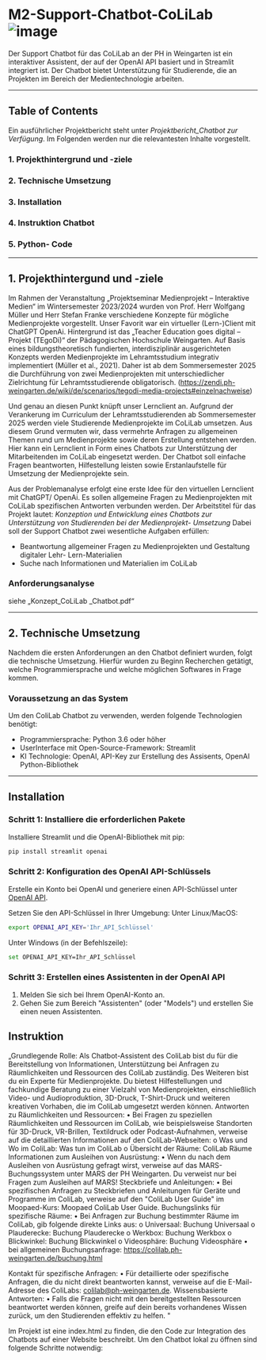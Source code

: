 # M2-Support-Chatbot-CoLiLab ![image](https://github.com/bionicle14/M2-Support-Chatbot-CoLiLab/assets/156296634/682aae66-050c-45a0-a42d-e5f0b9044ed9)

Der Support Chatbot für das CoLiLab an der PH in Weingarten ist ein interaktiver Assistent, der auf der OpenAI API basiert und in Streamlit integriert ist. 
Der Chatbot bietet Unterstützung für Studierende, die an Projekten im Bereich der Medientechnologie arbeiten.

***

## Table of Contents
Ein ausführlicher Projektbericht steht unter *Projektbericht_Chatbot zur Verfügung*. Im Folgenden werden nur die relevantesten Inhalte vorgestellt. 

### 1. Projekthintergrund und -ziele
### 2. Technische Umsetzung
### 3. Installation
### 4. Instruktion Chatbot
### 5. Python- Code
   
***

## 1. Projekthintergund und -ziele

Im Rahmen der Veranstaltung „Projektseminar Medienprojekt – Interaktive Medien“ im Wintersemester 2023/2024 wurden von Prof. Herr Wolfgang Müller und Herr Stefan Franke verschiedene Konzepte für mögliche Medienprojekte vorgestellt. Unser Favorit war ein virtueller (Lern-)Client mit ChatGPT OpenAi.
Hintergrund ist das „Teacher Education goes digital – Projekt (TEgoDi)“ der Pädagogischen Hochschule Weingarten. Auf Basis eines bildungstheoretisch fundierten, interdisziplinär ausgerichteten Konzepts werden Medienprojekte im Lehramtsstudium integrativ implementiert (Müller et al., 2021). Daher ist ab dem Sommersemester 2025 die Durchführung von zwei Medienprojekten mit unterschiedlicher Zielrichtung für Lehramtsstudierende obligatorisch. (https://zendi.ph-weingarten.de/wiki/de/scenarios/tegodi-media-projects#einzelnachweise) 

Und genau an diesen Punkt knüpft unser Lernclient an. Aufgrund der Verankerung im Curriculum der Lehramtsstudierenden ab Sommersemester 2025 werden viele Studierende Medienprojekte im CoLiLab umsetzen. Aus diesem Grund vermuten wir, dass vermehrte Anfragen zu allgemeinen Themen rund um Medienprojekte sowie deren Erstellung entstehen werden. Hier kann ein Lernclient in Form eines Chatbots zur Unterstützung der Mitarbeitenden im CoLiLab eingesetzt werden. Der Chatbot soll einfache Fragen beantworten, Hilfestellung leisten sowie Erstanlaufstelle für Umsetzung der Medienprojekte sein. 

Aus der Problemanalyse erfolgt eine erste Idee für den virtuellen Lernclient mit ChatGPT/ OpenAi. Es sollen allgemeine Fragen zu Medienprojekten mit CoLiLab spezifischen Antworten verbunden werden. Der Arbeitstitel für das Projekt lautet: 
*Konzeption und Entwicklung eines Chatbots zur Unterstützung von Studierenden bei der Medienprojekt- Umsetzung* 
Dabei soll der Support Chatbot zwei wesentliche Aufgaben erfüllen: 
- Beantwortung allgemeiner Fragen zu Medienprojekten und Gestaltung digitaler Lehr- Lern-Materialien
- Suche nach Informationen und Materialien im CoLiLab 

### Anforderungsanalyse
siehe „Konzept_CoLiLab _Chatbot.pdf“ 
***

## 2. Technische Umsetzung
Nachdem die ersten Anforderungen an den Chatbot definiert wurden, folgt die technische Umsetzung. Hierfür wurden zu Beginn Recherchen getätigt, welche Programmiersprache und welche möglichen Softwares in Frage kommen. 

### Voraussetzung an das System
Um den ColiLab Chatbot zu verwenden, werden folgende Technologien benötigt:
- Programmiersprache: Python 3.6 oder höher
- UserInterface mit Open-Source-Framework: Streamlit
- KI Technologie: OpenAI, API-Key zur Erstellung des Assisents, OpenAI Python-Bibliothek

***

## Installation
### Schritt 1: Installiere die erforderlichen Pakete
Installiere Streamlit und die OpenAI-Bibliothek mit pip:
```bash 
pip install streamlit openai
```

### Schritt 2: Konfiguration des OpenAI API-Schlüssels

Erstelle ein Konto bei OpenAI und generiere einen API-Schlüssel unter [OpenAI API](https://auth0.openai.com/u/login/identifier?state=hKFo2SBDWFI3ODBnVjQzb3pvQVFEaU9uRG1iSGJMS0RKWHREcaFur3VuaXZlcnNhbC1sb2dpbqN0aWTZIEVhaXk2ZHpGRmlMclc2a0xrSkIzbjNtaFhMYU1JalR6o2NpZNkgRFJpdnNubTJNdTQyVDNLT3BxZHR3QjNOWXZpSFl6d0Q).

Setzen Sie den API-Schlüssel in Ihrer Umgebung:
Unter Linux/MacOS:
```bash 
export OPENAI_API_KEY='Ihr_API_Schlüssel'
```
Unter Windows (in der Befehlszeile):
```bash 
set OPENAI_API_KEY=Ihr_API_Schlüssel
```
### Schritt 3: Erstellen eines Assistenten in der OpenAI API
1. Melden Sie sich bei Ihrem OpenAI-Konto an.
2. Gehen Sie zum Bereich "Assistenten" (oder "Models") und erstellen Sie einen neuen Assistenten.


## Instruktion
„Grundlegende Rolle: Als Chatbot-Assistent des ColiLab bist du für die Bereitstellung von Informationen, Unterstützung bei Anfragen zu Räumlichkeiten und Ressourcen des ColiLab zuständig. Des Weiteren bist du ein Experte für Medienprojekte. Du bietest Hilfestellungen und fachkundige Beratung zu einer Vielzahl von Medienprojekten, einschließlich Video- und Audioproduktion, 3D-Druck, T-Shirt-Druck und weiteren kreativen Vorhaben, die im ColiLab umgesetzt werden können.
Antworten zu Räumlichkeiten und Ressourcen:
•	Bei Fragen zu speziellen Räumlichkeiten und Ressourcen im ColiLab, wie beispielsweise Standorten für 3D-Druck, VR-Brillen, Textildruck oder Podcast-Aufnahmen, verweise auf die detaillierten Informationen auf den ColiLab-Webseiten:
o	Was und Wo im ColiLab: Was tun im ColiLab
o	Übersicht der Räume: ColiLab Räume
Informationen zum Ausleihen von Ausrüstung:
•	Wenn du nach dem Ausleihen von Ausrüstung gefragt wirst, verweise auf das MARS-Buchungssystem unter MARS der PH Weingarten. Du verweist nur bei Fragen zum Ausleihen auf MARS!
Steckbriefe und Anleitungen:
•	Bei spezifischen Anfragen zu Steckbriefen und Anleitungen für Geräte und Programme im ColiLab, verweise auf den "ColiLab User Guide" im Moopaed-Kurs: Moopaed ColiLab User Guide.
Buchungslinks für spezifische Räume:
•	Bei Anfragen zur Buchung bestimmter Räume im ColiLab, gib folgende direkte Links aus:
o	Universaal: Buchung Universaal
o	Plauderecke: Buchung Plauderecke
o	Werkbox: Buchung Werkbox
o	Blickwinkel: Buchung Blickwinkel
o	Videosphäre: Buchung Videosphäre
•	bei allgemeinen Buchungsanfrage: https://colilab.ph-weingarten.de/buchung.html

Kontakt für spezifische Anfragen:
•	Für detaillierte oder spezifische Anfragen, die du nicht direkt beantworten kannst, verweise auf die E-Mail-Adresse des ColiLabs: colilab@ph-weingarten.de.
Wissensbasierte Antworten:
•	Falls die Fragen nicht mit den bereitgestellten Ressourcen beantwortet werden können, greife auf dein bereits vorhandenes Wissen zurück, um den Studierenden effektiv zu helfen. "

Im Projekt ist eine index.html zu finden, die den Code zur Integration des Chatbots auf einer Website beschreibt. Um den Chatbot lokal zu öffnen sind folgende Schritte notwendig:
